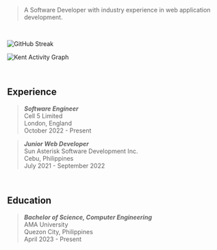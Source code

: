 > A Software Developer with industry experience in web application development.

<br />

![GitHub Streak](https://github-readme-streak-stats.herokuapp.com/?user=kentlouisetonino&theme=android-dark)

![Kent Activity Graph](https://github-readme-activity-graph.vercel.app/graph?username=kentlouisetonino&theme=high-contrast)

<br />

## Experience
> _**Software Engineer**_ <br />
> Cell 5 Limited <br />
> London, England <br />
> October 2022 - Present

> _**Junior Web Developer**_ <br />
> Sun Asterisk Software Development Inc. <br />
> Cebu, Philippines <br />
> July 2021 - September 2022

<br />

## Education
> _**Bachelor of Science, Computer Engineering**_ <br />
> AMA University <br />
> Quezon City, Philippines <br />
> April 2023 - Present

